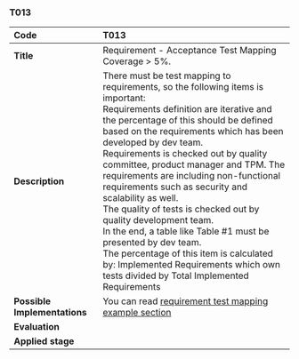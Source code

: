 ### T013

|**Code**           | **T013** |
| :--               | :--      |
|**Title**          | Requirement - Acceptance Test Mapping Coverage > 5%. |
|**Description**    | There must be test mapping to requirements, so the following items is important:<br>Requirements definition are iterative and the percentage of this should be defined based on the requirements which has been developed by dev team.<br>Requirements is checked out by quality committee, product manager and TPM. The requirements are including non-functional requirements such as security and scalability as well.<br>The quality of tests is checked out by quality development team.<br>In the end, a table like Table #1 must be presented by dev team.<br>The percentage of this item is calculated by: Implemented Requirements which own tests divided by Total Implemented Requirements  |
|**Possible Implementations** | You can read [requirement test mapping example section](../../docs/requirement-test-mapping) |
|**Evaluation**     | |
|**Applied stage**  | |
